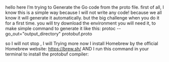 hello here I’m trying to Generate the Go code from the proto file.
first of all, I know this is a simple way because I will not write any code!
because we all know it will generate it automatically.
but the big challenge when you do it for a first time.
you will try download the environment you will need it, to make simple command to generate it
like this:
protoc --go_out="output_directory" protobuf.proto

so I will not stop , I will Trying more
now I install Homebrew by the official Homebrew website: https://brew.sh/
AND I run this command <brew install protobuf>
in your terminal to install the protobuf compiler:

